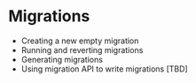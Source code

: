 # Migrations

* Creating a new empty migration
* Running and reverting migrations
* Generating migrations
* Using migration API to write migrations [TBD]
